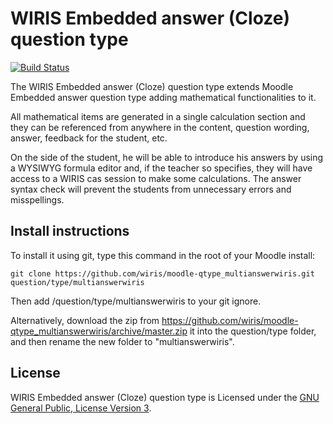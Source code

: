 # WIRIS Embedded answer (Cloze) question type
[![Build Status](https://travis-ci.org/wiris/moodle-qtype_multianswerwiris.svg?branch=master)](https://travis-ci.org/wiris/moodle-qtype_multianswerwiris)

The WIRIS Embedded answer (Cloze) question type extends Moodle Embedded answer question type adding mathematical functionalities to it.

All mathematical items are generated in a single calculation section and they can be referenced from anywhere in the content, question wording, answer, feedback for the student, etc.

On the side of the student, he will be able to introduce his answers by using a WYSIWYG formula editor and, if the teacher so specifies, they will have access to a WIRIS cas session to make some calculations. The answer syntax check will prevent the students from unnecessary errors and misspellings.

## Install instructions

To install it using git, type this command in the root of your Moodle install:
```
git clone https://github.com/wiris/moodle-qtype_multianswerwiris.git question/type/multianswerwiris
```

Then add /question/type/multianswerwiris to your git ignore.

Alternatively, download the zip from <https://github.com/wiris/moodle-qtype_multianswerwiris/archive/master.zip> it into the question/type folder, and then rename the new folder to "multianswerwiris".

## License

WIRIS Embedded answer (Cloze) question type is Licensed under the [GNU General Public, License Version 3](https://www.gnu.org/licenses/gpl-3.0.en.html).